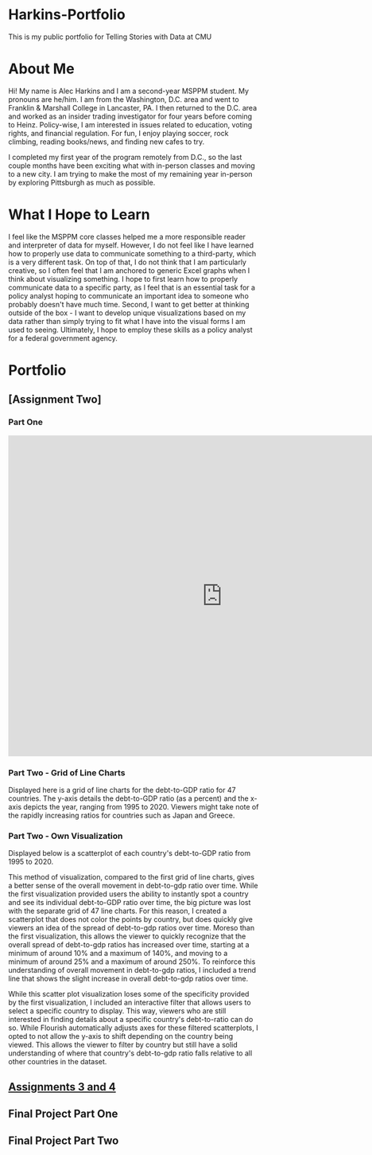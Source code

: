 # Harkins-Portfolio
This is my public portfolio for Telling Stories with Data at CMU
# About Me
Hi! My name is Alec Harkins and I am a second-year MSPPM student. My pronouns are he/him. I am from the Washington, D.C. area and went to Franklin & Marshall College in Lancaster, PA. I then returned to the D.C. area and worked as an insider trading investigator for four years before coming to Heinz. Policy-wise, I am interested in issues related to education, voting rights, and financial regulation. For fun, I enjoy playing soccer, rock climbing, reading books/news, and finding new cafes to try. 

I completed my first year of the program remotely from D.C., so the last couple months have been exciting what with in-person classes and moving to a new city. I am trying to make the most of my remaining year in-person by exploring Pittsburgh as much as possible. 

# What I Hope to Learn

I feel like the MSPPM core classes helped me a more responsible reader and interpreter of data for myself. However, I do not feel like I have learned how to properly use data to communicate something to a third-party, which is a very different task. On top of that, I do not think that I am particularly creative, so I often feel that I am anchored to generic Excel graphs when I think about visualizing something. I hope to first learn how to properly communicate data to a specific party, as I feel that is an essential task for a policy analyst hoping to communicate an important idea to someone who probably doesn't have much time. Second, I want to get better at thinking outside of the box - I want to develop unique visualizations based on my data rather than simply trying to fit what I have into the visual forms I am used to seeing. Ultimately, I hope to employ these skills as a policy analyst for a federal government agency. 

# Portfolio

## [Assignment Two]

### Part One

<iframe src="https://data.oecd.org/chart/6vsN" width="860" height="645" style="border: 0" mozallowfullscreen="true" webkitallowfullscreen="true" allowfullscreen="true">OECD Chart: General government debt, Total, % of GDP, Annual, 2018</iframe>

### Part Two - Grid of Line Charts

Displayed here is a grid of line charts for the debt-to-GDP ratio for 47 countries. The y-axis details the debt-to-GDP ratio (as a percent) and the x-axis depicts the year, ranging from 1995 to 2020. Viewers might take note of the rapidly increasing ratios for countries such as Japan and Greece. 
<div class="flourish-embed flourish-chart" data-src="visualisation/7690930"><script src="https://public.flourish.studio/resources/embed.js"></script></div>

### Part Two - Own Visualization

Displayed below is a scatterplot of each country's debt-to-GDP ratio from 1995 to 2020. 

<div class="flourish-embed flourish-scatter" data-src="visualisation/7691304"><script src="https://public.flourish.studio/resources/embed.js"></script></div>

This method of visualization, compared to the first grid of line charts, gives a better sense of the overall movement in debt-to-gdp ratio over time. While the first visualization provided users the ability to instantly spot a country and see its individual debt-to-GDP ratio over time, the big picture was lost with the separate grid of 47 line charts. For this reason, I created a scatterplot that does not color the points by country, but does quickly give viewers an idea of the spread of debt-to-gdp ratios over time. Moreso than the first visualization, this allows the viewer to quickly recognize that the overall spread of debt-to-gdp ratios has increased over time, starting at a minimum of around 10% and a maximum of 140%, and moving to a minimum of around 25% and a maximum of around 250%. To reinforce this understanding of overall movement in debt-to-gdp ratios, I included a trend line that shows the slight increase in overall debt-to-gdp ratios over time. 

While this scatter plot visualization loses some of the specificity provided by the first visualization, I included an interactive filter that allows users to select a specific country to display. This way, viewers who are still interested in finding details about a specific country's debt-to-ratio can do so. While Flourish automatically adjusts axes for these filtered scatterplots, I opted to not allow the y-axis to shift depending on the country being viewed. This allows the viewer to filter by country but still have a solid understanding of where that country's debt-to-gdp ratio falls relative to all other countries in the dataset.

## [Assignments 3 and 4](CritiquebyDesign.md)

## Final Project Part One

## Final Project Part Two
